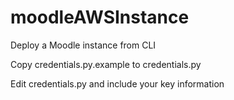 # moodleAWSInstance
Deploy a Moodle instance from CLI

Copy credentials.py.example to credentials.py

Edit credentials.py and include your key information
